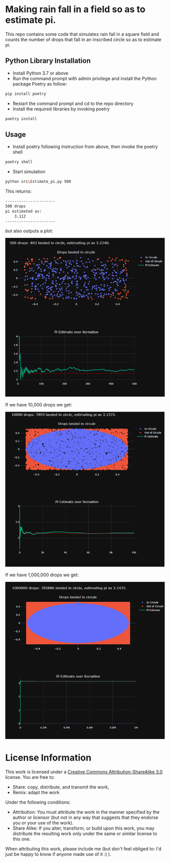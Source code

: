 # Making rain fall in a field so as to estimate pi.

This repo contains some code that simulates rain fall in a square field and counts the number of drops that fall in an inscribed circle so as to estimate pi.

## Python Library Installation 
- Install Python 3.7 or above 
- Run the command prompt with admin privilege and install the Python package Poetry as follow: 
```bash
pip install poetry
```
- Restart the command prompt and cd to the repo directory 
- Install the required libraries by invoking poetry 
```bash
poetry install 
``` 

## Usage
- Install poetry following instruction from above, then invoke the poetry shell  
```bash
poetry shell 
``` 
- Start simulation
```bash
python src\Estimate_pi.py 500
``` 

    

This returns:

    ----------------------
    500 drops
    pi estimated as:
        3.112
    ----------------------

*but* also outputs a plot:

![500 drops](img/500_drops.png)

If we have 10,000 drops we get:

![100,000 drops](img/10000_drops.png)

If we have 1,000,000 drops we get:

![1,000,000 drops](img/1000000_drops.png)

# License Information

This work is licensed under a [Creative Commons Attribution-ShareAlike 3.0](http://creativecommons.org/licenses/by-sa/3.0/us/) license.  You are free to:

* Share: copy, distribute, and transmit the work,
* Remix: adapt the work

Under the following conditions:

* Attribution: You must attribute the work in the manner specified by the author or licensor (but not in any way that suggests that they endorse you or your use of the work).
* Share Alike: If you alter, transform, or build upon this work, you may distribute the resulting work only under the same or similar license to this one.

When attributing this work, please include me (but don't feel obliged to: I'd just be happy to know if anyone made use of it :) ).
